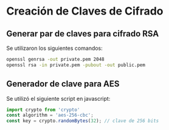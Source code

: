 # Creación de Claves de Cifrado

## Generar par de claves para cifrado RSA

Se utilizaron los siguientes comandos:

```bash
openssl genrsa -out private.pem 2048
openssl rsa -in private.pem -pubout -out public.pem
```

## Generador de clave para AES

Se utilizó el siguiente script en javascript:

```js
import crypto from 'crypto'
const algorithm = 'aes-256-cbc';
const key = crypto.randomBytes(32); // clave de 256 bits
```
